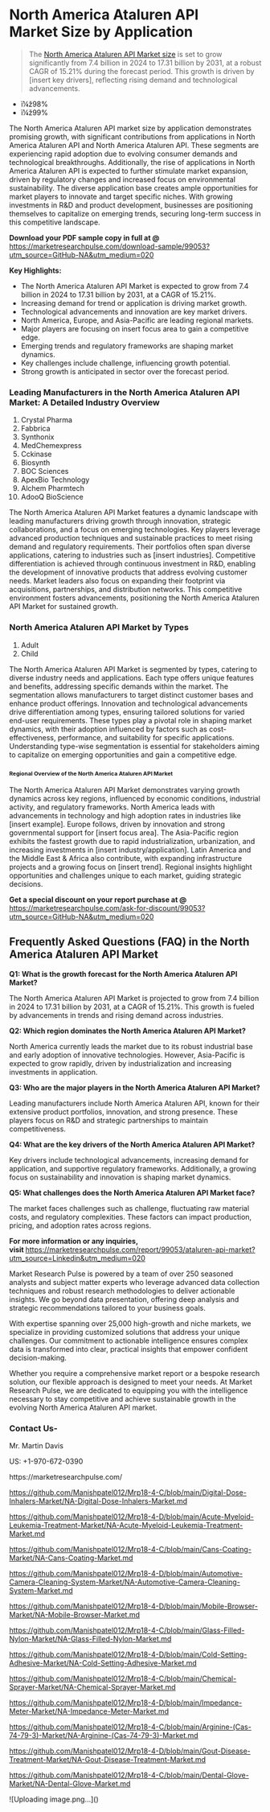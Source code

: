 <h1>North America Ataluren API Market&nbsp;Size by Application</h1><blockquote><p>The <a href="https://marketresearchpulse.com/download-sample/99053?utm_source=GitHub-NA&amp;utm_medium=020">North America Ataluren API Market size</a> is set to grow significantly from 7.4 billion in 2024 to 17.31 billion by 2031, at a robust CAGR of 15.21% during the forecast period. This growth is driven by [insert key drivers], reflecting rising demand and technological advancements.</p></blockquote><ul><li>ï¼ž98%<li> ï¼ž99%</li></ul><p>The North America Ataluren API market size by application demonstrates promising growth, with significant contributions from applications in North America Ataluren API and North America Ataluren API. These segments are experiencing rapid adoption due to evolving consumer demands and technological breakthroughs. Additionally, the rise of applications in North America Ataluren API is expected to further stimulate market expansion, driven by regulatory changes and increased focus on environmental sustainability. The diverse application base creates ample opportunities for market players to innovate and target specific niches. With growing investments in R&D and product development, businesses are positioning themselves to capitalize on emerging trends, securing long-term success in this competitive landscape.</p><p><strong>Download your PDF sample copy in full at @ </strong><a href="https://marketresearchpulse.com/download-sample/99053?utm_source=GitHub-NA&amp;utm_medium=020">https://marketresearchpulse.com/download-sample/99053?utm_source=GitHub-NA&amp;utm_medium=020</a></p><p><strong>Key Highlights: </strong></p><ul><li>The North America Ataluren API Market is expected to grow from 7.4 billion in 2024 to 17.31 billion by 2031, at a CAGR of 15.21%.</li><li>Increasing demand for trend or application is driving market growth.</li><li>Technological advancements and innovation are key market drivers.</li><li>North America, Europe, and Asia-Pacific are leading regional markets.</li><li>Major players are focusing on insert focus area to gain a competitive edge.</li><li>Emerging trends and regulatory frameworks are shaping market dynamics.</li><li>Key challenges include challenge, influencing growth potential.</li><li>Strong growth is anticipated in sector over the forecast period.</li></ul><h3>Leading Manufacturers in the North America Ataluren API Market: A Detailed Industry Overview</h3><ol><li>Crystal Pharma</li><li>Fabbrica</li><li>Synthonix</li><li>MedChemexpress</li><li>Cckinase</li><li>Biosynth</li><li>BOC Sciences</li><li>ApexBio Technology</li><li>Alchem Pharmtech</li><li>AdooQ BioScience</li></ol><div class="flex max-w-full flex-col flex-grow"><div class="min-h-8 text-message flex w-full flex-col items-end gap-2 whitespace-normal break-words [.text-message+&amp;]:mt-5" dir="auto" data-message-author-role="assistant" data-message-id="fd8432e4-4910-450d-b182-61b7bfb0a01f" data-message-model-slug="gpt-4o"><div class="flex w-full flex-col gap-1 empty:hidden first:pt-[3px]"><div class="markdown prose w-full break-words dark:prose-invert light"><p>The North America Ataluren API Market features a dynamic landscape with leading manufacturers driving growth through innovation, strategic collaborations, and a focus on emerging technologies. Key players leverage advanced production techniques and sustainable practices to meet rising demand and regulatory requirements. Their portfolios often span diverse applications, catering to industries such as [insert industries]. Competitive differentiation is achieved through continuous investment in R&amp;D, enabling the development of innovative products that address evolving customer needs. Market leaders also focus on expanding their footprint via acquisitions, partnerships, and distribution networks. This competitive environment fosters advancements, positioning the North America Ataluren API Market for sustained growth.</p></div></div></div></div><h3>North America Ataluren API Market by Types</h3><ol><li>Adult<li> Child</li></ol><div class="flex max-w-full flex-col flex-grow"><div class="min-h-8 text-message flex w-full flex-col items-end gap-2 whitespace-normal break-words [.text-message+&amp;]:mt-5" dir="auto" data-message-author-role="assistant" data-message-id="084470be-0bb7-4664-bddf-5156b4f41249" data-message-model-slug="gpt-4o-mini"><div class="flex w-full flex-col gap-1 empty:hidden first:pt-[3px]"><div class="markdown prose w-full break-words dark:prose-invert light"><p>The North America Ataluren API Market is segmented by types, catering to diverse industry needs and applications. Each type offers unique features and benefits, addressing specific demands within the market. The segmentation allows manufacturers to target distinct customer bases and enhance product offerings. Innovation and technological advancements drive differentiation among types, ensuring tailored solutions for varied end-user requirements. These types play a pivotal role in shaping market dynamics, with their adoption influenced by factors such as cost-effectiveness, performance, and suitability for specific applications. Understanding type-wise segmentation is essential for stakeholders aiming to capitalize on emerging opportunities and gain a competitive edge.</p></div></div></div></div><h3><span style="font-size: 11px;">Regional Overview of the North America Ataluren API Market</span></h3><div class="flex max-w-full flex-col flex-grow"><div class="min-h-8 text-message flex w-full flex-col items-end gap-2 whitespace-normal break-words [.text-message+&amp;]:mt-5" dir="auto" data-message-author-role="assistant" data-message-id="e9038762-ce64-4e30-91c9-9bd413514231" data-message-model-slug="gpt-4o-mini"><div class="flex w-full flex-col gap-1 empty:hidden first:pt-[3px]"><div class="markdown prose w-full break-words dark:prose-invert light"><p>The North America Ataluren API Market demonstrates varying growth dynamics across key regions, influenced by economic conditions, industrial activity, and regulatory frameworks. North America leads with advancements in technology and high adoption rates in industries like [insert example]. Europe follows, driven by innovation and strong governmental support for [insert focus area]. The Asia-Pacific region exhibits the fastest growth due to rapid industrialization, urbanization, and increasing investments in [insert industry/application]. Latin America and the Middle East &amp; Africa also contribute, with expanding infrastructure projects and a growing focus on [insert trend]. Regional insights highlight opportunities and challenges unique to each market, guiding strategic decisions.</p></div></div></div></div><p><strong>Get a special discount on your report purchase at @ </strong><a href="https://marketresearchpulse.com/ask-for-discount/99053?utm_source=GitHub-NA&amp;utm_medium=020">https://marketresearchpulse.com/ask-for-discount/99053?utm_source=GitHub-NA&amp;utm_medium=020</a></p><h2>Frequently Asked Questions (FAQ) in the North America Ataluren API Market</h2><p><strong>Q1: What is the growth forecast for the North America Ataluren API Market?</strong></p><p>The North America Ataluren API Market is projected to grow from 7.4 billion in 2024 to 17.31 billion by 2031, at a CAGR of 15.21%. This growth is fueled by advancements in trends and rising demand across industries.</p><p><strong>Q2: Which region dominates the North America Ataluren API Market?</strong></p><p>North America currently leads the market due to its robust industrial base and early adoption of innovative technologies. However, Asia-Pacific is expected to grow rapidly, driven by industrialization and increasing investments in application.</p><p><strong>Q3: Who are the major players in the North America Ataluren API Market?</strong></p><p>Leading manufacturers include North America Ataluren API, known for their extensive product portfolios, innovation, and strong presence. These players focus on R&amp;D and strategic partnerships to maintain competitiveness.</p><p><strong>Q4: What are the key drivers of the North America Ataluren API Market?</strong></p><p>Key drivers include technological advancements, increasing demand for application, and supportive regulatory frameworks. Additionally, a growing focus on sustainability and innovation is shaping market dynamics.</p><p><strong>Q5: What challenges does the North America Ataluren API Market face?</strong></p><p>The market faces challenges such as challenge, fluctuating raw material costs, and regulatory complexities. These factors can impact production, pricing, and adoption rates across regions.</p><p><strong>For more information or any inquiries, visit&nbsp;</strong><a href="https://marketresearchpulse.com/report/99053/ataluren-api-market?utm_source=Linkedin&utm_medium=020">https://marketresearchpulse.com/report/99053/ataluren-api-market?utm_source=Linkedin&utm_medium=020</a></p><p>Market Research Pulse is powered by a team of over 250 seasoned analysts and subject matter experts who leverage advanced data collection techniques and robust research methodologies to deliver actionable insights. We go beyond data presentation, offering deep analysis and strategic recommendations tailored to your business goals.</p><p>With expertise spanning over 25,000 high-growth and niche markets, we specialize in providing customized solutions that address your unique challenges. Our commitment to actionable intelligence ensures complex data is transformed into clear, practical insights that empower confident decision-making.</p><p>Whether you require a comprehensive market report or a bespoke research solution, our flexible approach is designed to meet your needs. At Market Research Pulse, we are dedicated to equipping you with the intelligence necessary to stay competitive and achieve sustainable growth in the evolving North America Ataluren API market.</p><h3><strong>Contact Us-</strong></h3><p>Mr. Martin Davis</p><p>US: +1-970-672-0390</p><p>https://marketresearchpulse.com/</p><p><a href="https://github.com/Manishpatel012/Mrp18-4-C/blob/main/Digital-Dose-Inhalers-Market/NA-Digital-Dose-Inhalers-Market.md">https://github.com/Manishpatel012/Mrp18-4-C/blob/main/Digital-Dose-Inhalers-Market/NA-Digital-Dose-Inhalers-Market.md</a></p><p><a href="https://github.com/Manishpatel012/Mrp18-4-D/blob/main/Acute-Myeloid-Leukemia-Treatment-Market/NA-Acute-Myeloid-Leukemia-Treatment-Market.md">https://github.com/Manishpatel012/Mrp18-4-D/blob/main/Acute-Myeloid-Leukemia-Treatment-Market/NA-Acute-Myeloid-Leukemia-Treatment-Market.md</a></p><p><a href="https://github.com/Manishpatel012/Mrp18-4-C/blob/main/Cans-Coating-Market/NA-Cans-Coating-Market.md">https://github.com/Manishpatel012/Mrp18-4-C/blob/main/Cans-Coating-Market/NA-Cans-Coating-Market.md</a></p><p><a href="https://github.com/Manishpatel012/Mrp18-4-D/blob/main/Automotive-Camera-Cleaning-System-Market/NA-Automotive-Camera-Cleaning-System-Market.md">https://github.com/Manishpatel012/Mrp18-4-D/blob/main/Automotive-Camera-Cleaning-System-Market/NA-Automotive-Camera-Cleaning-System-Market.md</a></p><p><a href="https://github.com/Manishpatel012/Mrp18-4-D/blob/main/Mobile-Browser-Market/NA-Mobile-Browser-Market.md">https://github.com/Manishpatel012/Mrp18-4-D/blob/main/Mobile-Browser-Market/NA-Mobile-Browser-Market.md</a></p><p><a href="https://github.com/Manishpatel012/Mrp18-4-C/blob/main/Glass-Filled-Nylon-Market/NA-Glass-Filled-Nylon-Market.md">https://github.com/Manishpatel012/Mrp18-4-C/blob/main/Glass-Filled-Nylon-Market/NA-Glass-Filled-Nylon-Market.md</a></p><p><a href="https://github.com/Manishpatel012/Mrp18-4-D/blob/main/Cold-Setting-Adhesive-Market/NA-Cold-Setting-Adhesive-Market.md">https://github.com/Manishpatel012/Mrp18-4-D/blob/main/Cold-Setting-Adhesive-Market/NA-Cold-Setting-Adhesive-Market.md</a></p><p><a href="https://github.com/Manishpatel012/Mrp18-4-C/blob/main/Chemical-Sprayer-Market/NA-Chemical-Sprayer-Market.md">https://github.com/Manishpatel012/Mrp18-4-C/blob/main/Chemical-Sprayer-Market/NA-Chemical-Sprayer-Market.md</a></p><p><a href="https://github.com/Manishpatel012/Mrp18-4-D/blob/main/Impedance-Meter-Market/NA-Impedance-Meter-Market.md">https://github.com/Manishpatel012/Mrp18-4-D/blob/main/Impedance-Meter-Market/NA-Impedance-Meter-Market.md</a></p><p><a href="https://github.com/Manishpatel012/Mrp18-4-C/blob/main/Arginine-(Cas-74-79-3)-Market/NA-Arginine-(Cas-74-79-3)-Market.md">https://github.com/Manishpatel012/Mrp18-4-C/blob/main/Arginine-(Cas-74-79-3)-Market/NA-Arginine-(Cas-74-79-3)-Market.md</a></p><p><a href="https://github.com/Manishpatel012/Mrp18-4-D/blob/main/Gout-Disease-Treatment-Market/NA-Gout-Disease-Treatment-Market.md">https://github.com/Manishpatel012/Mrp18-4-D/blob/main/Gout-Disease-Treatment-Market/NA-Gout-Disease-Treatment-Market.md</a></p><p><a href="https://github.com/Manishpatel012/Mrp18-4-C/blob/main/Dental-Glove-Market/NA-Dental-Glove-Market.md">https://github.com/Manishpatel012/Mrp18-4-C/blob/main/Dental-Glove-Market/NA-Dental-Glove-Market.md</a></p>
![Uploading image.png…]()
